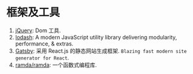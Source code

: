 # 框架及工具

1. [jQuery](https://github.com/jquery/jquery): Dom 工具.
2. [lodash](https://github.com/lodash/lodash): A modern JavaScript utility library delivering modularity, performance, & extras.
3. [Gatsby](https://github.com/gatsbyjs/gatsby): 采用 React.js 的静态网站生成框架. `Blazing fast modern site generator for React`.
4. [ramda/ramda](https://github.com/ramda/ramda): 一个函数式编程库.
